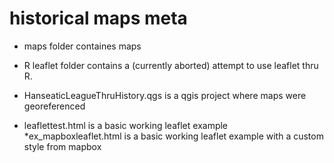 # historical maps meta

* maps folder containes maps
* R leaflet folder contains a (currently aborted) attempt to use leaflet thru R.

* HanseaticLeagueThruHistory.qgs is a qgis project where maps were georeferenced
* leaflettest.html is a basic working leaflet example
*ex_mapboxleaflet.html is a basic working leaflet example with a custom style from mapbox

